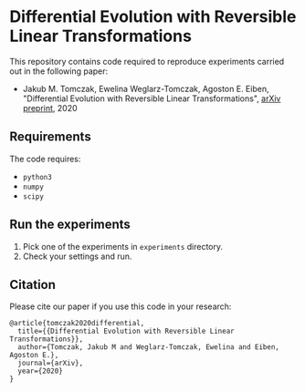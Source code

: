 # Differential Evolution with Reversible Linear Transformations
This repository contains code required to reproduce experiments carried out in the following paper:
* Jakub M. Tomczak, Ewelina Weglarz-Tomczak, Agoston E. Eiben, "Differential Evolution with Reversible Linear Transformations", [arXiv preprint](https://arxiv.org/abs/), 2020

## Requirements
The code requires:
* `python3`
* `numpy`
* `scipy`

## Run the experiments
1. Pick one of the experiments in `experiments` directory.
2. Check your settings and run.

## Citation
Please cite our paper if you use this code in your research:

```
@article{tomczak2020differential,
  title={{Differential Evolution with Reversible Linear Transformations}},
  author={Tomczak, Jakub M and Weglarz-Tomczak, Ewelina and Eiben, Agoston E.},
  journal={arXiv},
  year={2020}
}
```
